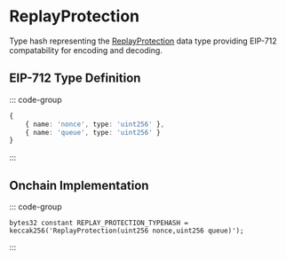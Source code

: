 # ReplayProtection
        
Type hash representing the [ReplayProtection](/base-types/ReplayProtection) data type providing EIP-712 compatability for encoding and decoding.

## EIP-712 Type Definition

::: code-group

```typescript [ReplayProtection]
{
    { name: 'nonce', type: 'uint256' },
	{ name: 'queue', type: 'uint256' } 
}
```

:::

## Onchain Implementation

::: code-group

```solidity [Types.sol:REPLAY_PROTECTION_TYPEHASH]
bytes32 constant REPLAY_PROTECTION_TYPEHASH = keccak256('ReplayProtection(uint256 nonce,uint256 queue)');
```

:::